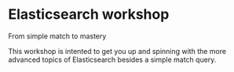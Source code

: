 # Elasticsearch workshop
From simple match to mastery

This workshop is intented to get you up and spinning with the more advanced topics of Elasticsearch besides a simple match query.
